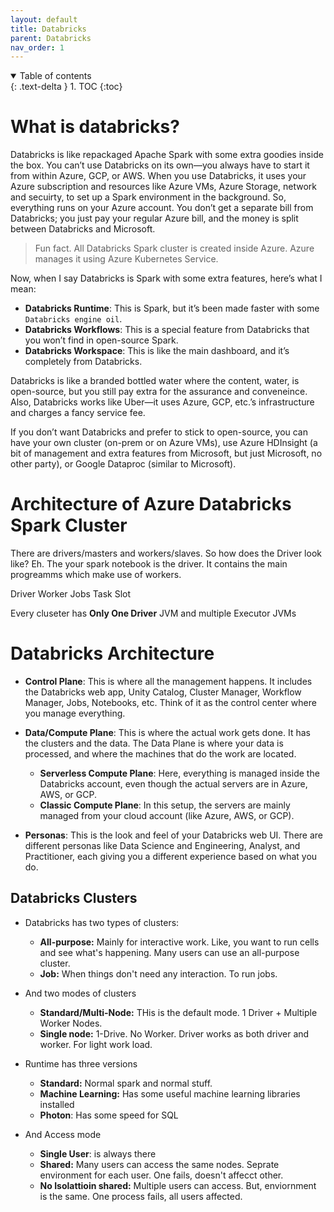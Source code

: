 ```yaml
---
layout: default
title: Databricks
parent: Databricks
nav_order: 1
---
```


<details open markdown="block">
  <summary>
    Table of contents
  </summary>
  {: .text-delta }
1. TOC
{:toc}
</details>


# What is databricks?

Databricks is like repackaged Apache Spark with some extra goodies inside the box. You can’t use Databricks on its own—you always have to start it from within Azure, GCP, or AWS. When you use Databricks, it uses your Azure subscription and resources like Azure VMs, Azure Storage, network and secuirty, to set up a Spark environment in the background. So, everything runs on your Azure account. You don’t get a separate bill from Databricks; you just pay your regular Azure bill, and the money is split between Databricks and Microsoft.

>Fun fact. All Databricks Spark cluster is created inside Azure. Azure manages it using Azure Kubernetes Service.

Now, when I say Databricks is Spark with some extra features, here’s what I mean:

- **Databricks Runtime**: This is Spark, but it’s been made faster with some `Databricks engine oil`.
- **Databricks Workflows**: This is a special feature from Databricks that you won’t find in open-source Spark.
- **Databricks Workspace**: This is like the main dashboard, and it’s completely from Databricks.

Databricks is like a branded bottled water where the content, water, is open-source, but you still pay extra for the assurance and conveneince. Also, Databricks works like Uber—it uses Azure, GCP, etc.’s infrastructure and charges a fancy service fee.

If you don’t want Databricks and prefer to stick to open-source, you can have your own cluster (on-prem or on Azure VMs), use Azure HDInsight (a bit of management and extra features from Microsoft, but just Microsoft, no other party), or Google Dataproc (similar to Microsoft).

# Architecture of Azure Databricks Spark Cluster

There are drivers/masters and workers/slaves. So how does the Driver look like? Eh. The your spark notebook is the driver. It contains the main progreamms which make use of workers.

Driver
Worker
Jobs
Task
Slot

Every cluseter has **Only One Driver** JVM and multiple Executor JVMs

# 

# Databricks Architecture
- **Control Plane**: This is where all the management happens. It includes the Databricks web app, Unity Catalog, Cluster Manager, Workflow Manager, Jobs, Notebooks, etc. Think of it as the control center where you manage everything.

- **Data/Compute Plane**: This is where the actual work gets done. It has the clusters and the data. The Data Plane is where your data is processed, and where the machines that do the work are located.
  - **Serverless Compute Plane**: Here, everything is managed inside the Databricks account, even though the actual servers are in Azure, AWS, or GCP.
  - **Classic Compute Plane**: In this setup, the servers are mainly managed from your cloud account (like Azure, AWS, or GCP).

- **Personas**: This is the look and feel of your Databricks web UI. There are different personas like Data Science and Engineering, Analyst, and Practitioner, each giving you a different experience based on what you do.




## Databricks Clusters

- Databricks has two types of clusters: 
  - **All-purpose:** Mainly for interactive work. Like, you want to run cells and see what's happening. Many users can use an all-purpose cluster.
  - **Job:** When things don't need any interaction. To run jobs.

- And two modes of clusters
  - **Standard/Multi-Node:** THis is the default mode. 1 Driver + Multiple Worker Nodes.
  - **Single node:** 1-Drive. No Worker. Driver works as both driver and worker. For light work load.

- Runtime has three versions
  - **Standard:** Normal spark and normal stuff.
  - **Machine Learning:** Has some useful machine learning libraries installed
  - **Photon**: Has some speed for SQL

- And Access mode
  - **Single User**:  is always there
  - **Shared:** Many users can access the same nodes. Seprate environment for each user. One fails, doesn't affecct other.
  - **No Isolattioin shared:** Multiple users can access. But, enviornment is the same. One process fails, all users affected.
